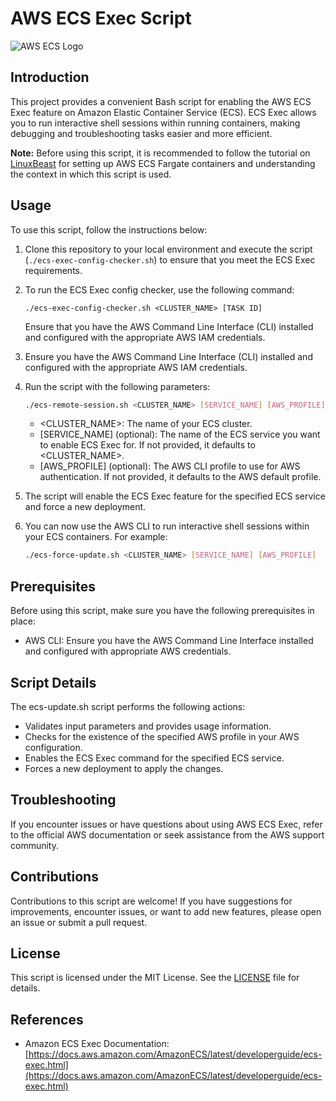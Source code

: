 # AWS ECS Exec Script

![AWS ECS Logo](https://cdn.icon-icons.com/icons2/2699/PNG/512/amazon_ecs_logo_icon_168661.png)

## Introduction

This project provides a convenient Bash script for enabling the AWS ECS Exec feature on Amazon Elastic Container Service (ECS). ECS Exec allows you to run interactive shell sessions within running containers, making debugging and troubleshooting tasks easier and more efficient.

**Note:** Before using this script, it is recommended to follow the tutorial on [LinuxBeast](https://linuxbeast.com/tutorials/aws/remote-the-aws-ecs-fargate-container/) for setting up AWS ECS Fargate containers and understanding the context in which this script is used.

## Usage

To use this script, follow the instructions below:

1. Clone this repository to your local environment and execute the script (`./ecs-exec-config-checker.sh`) to ensure that you meet the ECS Exec requirements.
2. To run the ECS Exec config checker, use the following command:
    ```
    ./ecs-exec-config-checker.sh <CLUSTER_NAME> [TASK ID]
    ```
   Ensure that you have the AWS Command Line Interface (CLI) installed and configured with the appropriate AWS IAM credentials.
3. Ensure you have the AWS Command Line Interface (CLI) installed and configured with the appropriate AWS IAM credentials.

4. Run the script with the following parameters:

    ```bash
    ./ecs-remote-session.sh <CLUSTER_NAME> [SERVICE_NAME] [AWS_PROFILE]
    ```
    - <CLUSTER_NAME>: The name of your ECS cluster.
    - [SERVICE_NAME] (optional): The name of the ECS service you want to enable ECS Exec for. If not provided, it defaults to <CLUSTER_NAME>.
    - [AWS_PROFILE] (optional): The AWS CLI profile to use for AWS authentication. If not provided, it defaults to the AWS default profile.

5. The script will enable the ECS Exec feature for the specified ECS service and force a new deployment.

6. You can now use the AWS CLI to run interactive shell sessions within your ECS containers. For example:

    ```bash
    ./ecs-force-update.sh <CLUSTER_NAME> [SERVICE_NAME] [AWS_PROFILE]
    ```

## Prerequisites

Before using this script, make sure you have the following prerequisites in place:

 - AWS CLI: Ensure you have the AWS Command Line Interface installed and configured with appropriate AWS credentials.

## Script Details

 The ecs-update.sh script performs the following actions:

 - Validates input parameters and provides usage information.
 - Checks for the existence of the specified AWS profile in your AWS configuration.
 - Enables the ECS Exec command for the specified ECS service.
 - Forces a new deployment to apply the changes.

## Troubleshooting

 If you encounter issues or have questions about using AWS ECS Exec, refer to the official AWS documentation or seek assistance from the AWS support community.

## Contributions

 Contributions to this script are welcome! If you have suggestions for improvements, encounter issues, or want to add new features, please open an issue or submit a pull request.

## License

 This script is licensed under the MIT License. See the [LICENSE](https://chat.openai.com/LICENSE) file for details.

## References

 - Amazon ECS Exec Documentation: [https://docs.aws.amazon.com/AmazonECS/latest/developerguide/ecs-exec.html](https://docs.aws.amazon.com/AmazonECS/latest/developerguide/ecs-exec.html)
